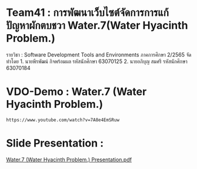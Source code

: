 
# Team41 : การพัฒนาเว็บไซต์จัดการการแก้ปัญหาผักตบชวา Water.7(Water Hyacinth Problem.)

รายวิชา : Software Development Tools and Environments ภาคการศึกษา 2/2565
จัดทำโดย 1. นายพีรพัฒน์ กิจพร้อมผล รหัสนักศึกษา 63070125
        2. นายอภิบุญ สมศรี รหัสนักศึกษา 63070184


# VDO-Demo : Water.7 (Water Hyacinth Problem.)
    https://www.youtube.com/watch?v=7A8e4EmSRuw
    
    
# Slide Presentation : 
[Water.7 (Water Hyacinth Problem.) Presentation.pdf](https://github.com/Apibun/ProjectDevtool/files/11254031/Water.7.Water.Hyacinth.Problem.Presentation.pdf)
